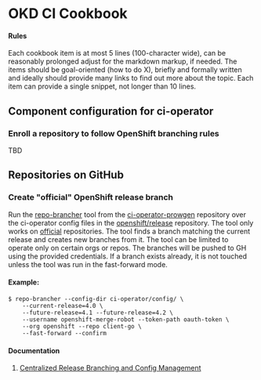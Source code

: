 # OKD CI Cookbook

#### Rules

Each cookbook item is at most 5 lines (100-character wide), can be reasonably prolonged adjust for
the markdown markup, if needed. The items should be goal-oriented (how to do X), briefly and
formally written and ideally should provide many links to find out more about the topic. Each item
can provide a single snippet, not longer than 10 lines.

## Component configuration for ci-operator

### Enroll a repository to follow OpenShift branching rules

TBD

## Repositories on GitHub

### Create "official" OpenShift release branch

Run the [repo-brancher](https://github.com/openshift/ci-operator-prowgen/tree/master/cmd/repo-brancher)
tool from the [ci-operator-prowgen](https://github.com/openshift/ci-operator-prowgen) repository
over the ci-operator config files in the [openshift/release](https://github.com/openshift/ci-operator-prowgen)
repository. The tool only works on [official](#enroll-a-repository-to-follow-openshift-branching-rules)
repositories. The tool finds a branch matching the current release and creates new branches from it.
The tool can be limited to operate only on certain orgs or repos. The branches will be pushed to GH
using the provided credentials. If a branch exists already, it is not touched unless the tool
was run in the fast-forward mode. 

#### Example:
```
$ repo-brancher --config-dir ci-operator/config/ \
    --current-release=4.0 \
    --future-release=4.1 --future-release=4.2 \
    --username openshift-merge-robot --token-path oauth-token \
    --org openshift --repo client-go \
    --fast-forward --confirm
```

#### Documentation

1. [Centralized Release Branching and Config Management](https://docs.google.com/document/d/1USkRjWPVxsRZNLG5BRJnm5Q1LSk-NtBgrxl2spFRRU8/edit#heading=h.3myk8y4544sk)
